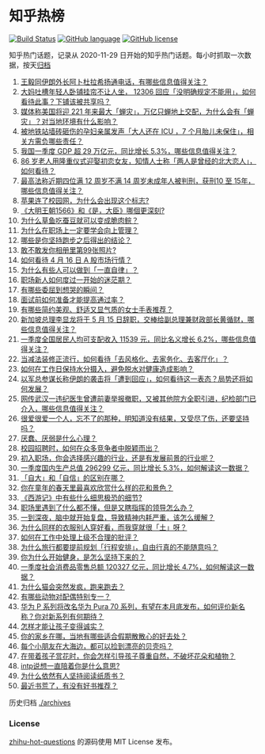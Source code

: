 # 知乎热榜
[![Build Status](https://github.com/ToWeLong/zhihu-hot-questions/workflows/CI/badge.svg)](https://github.com/ToWeLong/zhihu-hot-questions/actions)
[![GitHub language](https://img.shields.io/badge/language-golang-orange.svg)](https://golang.org/)
[![GitHub license](https://img.shields.io/github/license/ToWeLong/zhihu-hot-questions)](https://github.com/ToWeLong/zhihu-hot-questions/blob/main/LICENSE)

知乎热门话题，记录从 2020-11-29 日开始的知乎热门话题。每小时抓取一次数据，按天[归档](./archives)

<!-- BEGIN -->

1. [王毅同伊朗外长阿卜杜拉希扬通电话，有哪些信息值得关注？](https://www.zhihu.com/question/653088488)
1. [大妈吐槽年轻人卧铺挂帘不让人坐， 12306 回应「没明确规定不能用」，如何看待此事？下铺该被共享吗？](https://www.zhihu.com/question/653020558)
1. [媒体称美国将迎 221 年来最大「蝉灾」，万亿只蝉地上交配，为什么会有「蝉灾」？对当地环境有什么影响？](https://www.zhihu.com/question/653098304)
1. [被地铁站墙砖砸伤的孕妇亲属发声「大人还在 ICU ，7 个月胎儿未保住」，相关方需负哪些责任？](https://www.zhihu.com/question/653097502)
1. [我国一季度 GDP 超 29 万亿元，同比增长 5.3%，哪些信息值得关注？](https://www.zhihu.com/question/653100067)
1. [86 岁老人用隆重仪式迎娶初恋女友，知情人士称「两人是曾经的北大恋人」，如何看待？](https://www.zhihu.com/question/653021901)
1. [最高法称近期四位满 12 周岁不满 14 周岁未成年人被判刑，获刑10 至 15年，哪些信息值得关注？](https://www.zhihu.com/question/653116913)
1. [苹果连了校园网，为什么会出现这个标志?](https://www.zhihu.com/question/652471839)
1. [《大明王朝1566》和《是，大臣》哪個更深刻?](https://www.zhihu.com/question/294946201)
1. [为什么草鱼吃蚕豆就可以变成脆肉鲩？](https://www.zhihu.com/question/52010890)
1. [为什么在职场上一定要学会向上管理？](https://www.zhihu.com/question/652238199)
1. [哪些是你坚持跑步之后得出的结论？](https://www.zhihu.com/question/650414203)
1. [敢不敢发你相册里第99张照片?](https://www.zhihu.com/question/646238089)
1. [如何看待 4 月 16 日 A 股市场行情？](https://www.zhihu.com/question/653093969)
1. [为什么有些人可以做到「一直自律」？](https://www.zhihu.com/question/652993335)
1. [职场新人如何度过一开始的迷茫期？](https://www.zhihu.com/question/652731291)
1. [有哪些委屈到想哭的瞬间？](https://www.zhihu.com/question/319369851)
1. [面试前如何准备才能提高通过率？](https://www.zhihu.com/question/653067234)
1. [有哪些简约美观、舒适又显气质的女士手表推荐？](https://www.zhihu.com/question/648442997)
1. [新加坡总理李显龙将于 5 月 15 日辞职，交棒给副总理兼财政部长黄循财，哪些信息值得关注？](https://www.zhihu.com/question/653016646)
1. [一季度全国居民人均可支配收入 11539 元，同比名义增长 6.2%，哪些信息值得关注？](https://www.zhihu.com/question/653100073)
1. [当减法装修正流行，如何看待「去风格化、去家务化、去客厅化」？](https://www.zhihu.com/question/647382653)
1. [如何在工作日保持水分摄入，避免脱水对健康造成影响？](https://www.zhihu.com/question/653095477)
1. [以军总参谋长称伊朗的袭击将「遭到回应」，如何看待这一表态？局势还将如何发展？](https://www.zhihu.com/question/653090590)
1. [网传武汉一违纪医生曾遭前妻举报撤职，又被其他院方全职引进，纪检部门已介入，哪些信息值得关注？](https://www.zhihu.com/question/652987874)
1. [很爱很爱一个人，忘不了的那种，明知道没有结果，又受尽了伤，还要坚持吗？](https://www.zhihu.com/question/652886761)
1. [厌蠢、厌弱是什么心理？](https://www.zhihu.com/question/652563760)
1. [校园招聘时，如何在众多竞争者中脱颖而出？](https://www.zhihu.com/question/653067410)
1. [初入职场，你会选择感兴趣的行业，还是有发展前景的行业呢？](https://www.zhihu.com/question/652782110)
1. [一季度国内生产总值 296299 亿元，同比增⻓ 5.3%，如何解读这一数据？](https://www.zhihu.com/question/653099526)
1. [「自大」和「自信」的区别在哪？](https://www.zhihu.com/question/652982979)
1. [你在童年的春天里最喜欢欣赏什么样的花和景色？](https://www.zhihu.com/question/650130695)
1. [《西游记》中有些什么细思极恐的细节?](https://www.zhihu.com/question/340882306)
1. [职场里遇到了什么都不懂，但是又瞎指挥的领导怎么办？](https://www.zhihu.com/question/652605858)
1. [一到深夜，脑中就开始复盘，导致精神内耗严重，该怎么缓解？](https://www.zhihu.com/question/652768184)
1. [为什么同样的衣服别人穿好看，而我穿就很「土」呀？](https://www.zhihu.com/question/653095392)
1. [如何在工作中处理上级不合理的批评？](https://www.zhihu.com/question/652673048)
1. [为什么旅行都要提前规划「行程安排」，自由行真的不能随意吗？](https://www.zhihu.com/question/650520573)
1. [你为什么开始健身，是怎么坚持下来的？](https://www.zhihu.com/question/651186087)
1. [一季度社会消费品零售总额 120327 亿元，同比增长 4.7%，如何解读这一数据？](https://www.zhihu.com/question/653100239)
1. [为什么猫会突然发疯，跑来跑去？](https://www.zhihu.com/question/649238471)
1. [有哪些动物对配偶特别专一？](https://www.zhihu.com/question/653078506)
1. [华为 P 系列将改名华为 Pura 70 系列，有望在本月底发布，如何评价新名称？你对新系列有何期待？](https://www.zhihu.com/question/652635808)
1. [怎样才能让孩子变得诚实？](https://www.zhihu.com/question/653088370)
1. [你的家乡在哪，当地有哪些适合假期散散心的好去处？](https://www.zhihu.com/question/652716306)
1. [每个小朋友在大海边，都可以捡到漂亮的贝壳吗？](https://www.zhihu.com/question/650058961)
1. [在带着孩子赏花时，你会怎样引导孩子尊重自然，不破坏花朵和植物？](https://www.zhihu.com/question/650130489)
1. [intp说想一直陪着你是什么意思?](https://www.zhihu.com/question/571810758)
1. [为什么依然有人坚持阅读纸质书？](https://www.zhihu.com/question/652524751)
1. [最近书荒了，有没有好书推荐？](https://www.zhihu.com/question/650448803)

<!-- END -->

历史归档 [./archives](./archives)


### License
[zhihu-hot-questions](https://github.com/towelong/zhihu-hot-questions) 的源码使用 MIT License 发布。